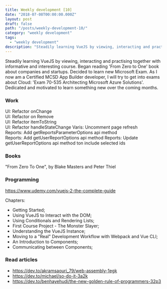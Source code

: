 ```yaml
---
title: Weekly development [10] 
date: "2018-07-08T00:00:00.000Z"
layout: post
draft: false
path: "/posts/weekly-development-10/"
category: "weekly development"
tags:
  - "weekly development"
description: "Steadily learning VueJS by viewing, interacting and practising together with informative and interesting course. Began reading 'From Zero to One' book about companies and startups. Decided to learn new Microsoft Exam. As I now am a Certified MCSD App Builder developer, I will try to get into exams about Cloud: 'Exam 70-535 Architecting Microsoft Azure Solutions'. Dedicated and motivated to learn something new over the coming months."
---
```


Steadily learning VueJS by viewing, interacting and practising together with informative and interesting course. Began reading 'From Zero to One' book about companies and startups. Decided to learn new Microsoft Exam. As I now am a Certified MCSD App Builder developer, I will try to get into exams about Cloud: 'Exam 70-535 Architecting Microsoft Azure Solutions'. Dedicated and motivated to learn something new over the coming months.

### Work 
UI: Refactor onChange  
UI: Refactor on Remove  
UI: Refactor itemToString  
UI: Refactor handleStateChange
Varis: Uncomment page refresh  
Reports: Add getReportsParameterOptions api method  
Reports: Add getUserReportOptions api method
Reports: Update getUserReportOptions api method ton include selected ids

### Books
"From Zero To One", by Blake Masters and Peter Thiel

### Programming
https://www.udemy.com/vuejs-2-the-complete-guide

Chapters:
* Getting Started;
* Using VueJS to Interact with the DOM;
* Using Conditionals and Rendering Lists;
* First Course Project - The Monster Slayer;
* Understanding the VueJS Instance;
* Moving to a "Real" Development Workflow with Webpack and Vue CLI;
* An Introduction to Components;
* Communicating between Components;

### Read articles
* https://dev.to/akramsaouri_79/web-assembly-1egk
* https://dev.to/michael/so-do-it-3a2k
* https://dev.to/benhayehudi/the-new-golden-rule-of-programmers-32p3
